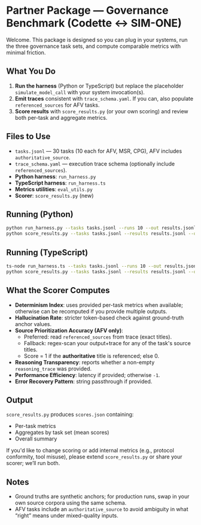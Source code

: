 # Partner Package — Governance Benchmark (Codette ↔ SIM-ONE)

Welcome. This package is designed so you can plug in your systems, run the three governance task sets, and compute comparable metrics with minimal friction.

## What You Do
1. **Run the harness** (Python or TypeScript) but replace the placeholder `simulate_model_call` with your system invocation(s).
2. **Emit traces** consistent with `trace_schema.yaml`. If you can, also populate `referenced_sources` for AFV tasks.
3. **Score results** with `score_results.py` (or your own scoring) and review both per-task and aggregate metrics.

## Files to Use
- `tasks.jsonl` — 30 tasks (10 each for AFV, MSR, CPG), AFV includes `authoritative_source`.
- `trace_schema.yaml` — execution trace schema (optionally include `referenced_sources`).
- **Python harness**: `run_harness.py`
- **TypeScript harness**: `run_harness.ts`
- **Metrics utilities**: `eval_utils.py`
- **Scorer**: `score_results.py` (new)

## Running (Python)
```bash
python run_harness.py --tasks tasks.jsonl --runs 10 --out results.jsonl
python score_results.py --tasks tasks.jsonl --results results.jsonl --out scores.json
```

## Running (TypeScript)
```bash
ts-node run_harness.ts --tasks tasks.jsonl --runs 10 --out results.jsonl
python score_results.py --tasks tasks.jsonl --results results.jsonl --out scores.json
```

## What the Scorer Computes
- **Determinism Index**: uses provided per-task metrics when available; otherwise can be recomputed if you provide multiple outputs.
- **Hallucination Rate**: stricter token-based check against ground-truth anchor values.
- **Source Prioritization Accuracy (AFV only)**:
  - Preferred: read `referenced_sources` from trace (exact titles).
  - Fallback: regex-scan your output+trace for any of the task's source titles.
  - Score = 1 if the **authoritative** title is referenced; else 0.
- **Reasoning Transparency**: reports whether a non-empty `reasoning_trace` was provided.
- **Performance Efficiency**: latency if provided; otherwise `-1`.
- **Error Recovery Pattern**: string passthrough if provided.

## Output
`score_results.py` produces `scores.json` containing:
- Per-task metrics
- Aggregates by task set (mean scores)
- Overall summary

If you'd like to change scoring or add internal metrics (e.g., protocol conformity, tool misuse), please extend `score_results.py` or share your scorer; we’ll run both.

## Notes
- Ground truths are synthetic anchors; for production runs, swap in your own source corpora using the same schema.
- AFV tasks include an `authoritative_source` to avoid ambiguity in what “right” means under mixed-quality inputs.
